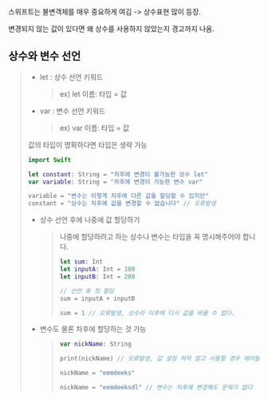 스위프트는 불변객체를 매우 중요하게 여김 -> 상수표현 많이 등장.

변경되지 않는 값이 있다면 왜 상수를 사용하지 않았는지 경고까지 나옴.


## 상수와 변수 선언
> - let : 상수 선언 키워드
>    > ex) let 이름: 타입 = 값
> - var : 변수 선언 키워드
>    > ex) var 이름: 타입 = 값
> 
> 값의 타입이 명확하다면 타입은 생략 가능
>
>
>```swift
>import Swift
>
>let constant: String = "차후에 변경이 불가능한 상수 let"
>var variable: String = "차후에 변경이 가능한 변수 var"
>
>variable = "변수는 이렇게 차후에 다른 값을 할당할 수 있지만"
>constant = "상수는 차후에 값을 변경할 수 없습니다" // 오류발생
>```
>
> - 상수 선언 후에 나중에 값 할당하기
>    > 나중에 할당하려고 하는 상수나 변수는 타입을 꼭 명시해주어야 합니다.
>    > ```swift
>    > let sum: Int
>    > let inputA: Int = 100
>    > let inputB: Int = 200
>    > 
>    > // 선언 후 첫 할당
>    > sum = inputA + inputB
>    > 
>    > sum = 1 // 오류발생, 상수라 이후에 다시 값을 바꿀 수 없다.
>    > ```
>
> - 변수도 물론 차후에 할당하는 것 가능
>    > ```swift
>    > var nickName: String
>    > 
>    > print(nickName) // 오류발생, 값 설정 하지 않고 사용할 경우 에러발생
>    >
>    > nickName = "eemdeeks"
>    >
>    > nickName = "eemdeeksdl" // 변수는 차후에 변경해도 문제가 없다
>    > ```
